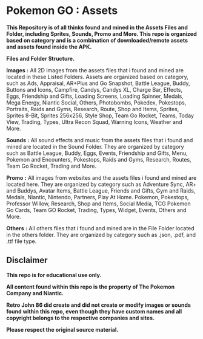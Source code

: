 # **Pokemon GO : Assets**

**This Repository is of all thinks found and mined in the Assets Files and Folder, including Sprites, Sounds, Promo and More. This repo is organized based on category and is a combination of downloaded/remote assets and assets found inside the APK.**


__**Files and Folder Structure.**__

**Images** **:** 
All 2D images from the assets files that i found and mined are located in these Listed Folders. Assets are organized based on category, such as Ads, Appraisal, AR+Plus and Go Snapshot, Battle League, Buddy, Buttons and Icons, Campfire, Candys, Candys XL, Charge Bar, Effects, Eggs, Friendship and Gifts, Loading Screens, Loading Spinner, Medals, Mega Energy, Niantic Social, Others, Photobombs, Pokedex, Pokestops, Portraits, Raids and Gyms, Research, Route, Shop and Items, Sprites, Sprites 8-Bit, Sprites 256x256, Style Shop, Team Go Rocket, Teams, Today View, Trading, Types, Ultra Recon Squad, Warning Icons, Weather and More.

**Sounds** **:** 
All sound effects and music from the assets files that i found and mined are located in the Sound Folder. They are organized by category such as Battle League, Buddy, Eggs, Events, Friendship and Gifts, Menu, Pokemon and Encounters, Pokestops, Raids and Gyms, Research, Routes, Team Go Rocket, Trading and More.

**Promo** **:** 
All images from websites and the assets files i found and mined are located here. They are organized by category such as Adventure Sync, AR+ and Buddys, Avatar Items, Battle League, Friends and Gifts, Gym and Raids, Medals, Niantic, Nintendo, Partners, Play At Home. Pokemon, Pokestops, Professor Willow, Research, Shop and Items, Social Media, TCG Pokemon Go Cards, Team GO Rocket, Trading, Types, Widget, Events, Others and More.

__**Others**__ **:** 
All others files that i found and mined are in the File Folder located in the others folder. They are organized by category such as .json, .pdf, and .ttf file type.


## **Disclaimer**

**This repo is for educational use only.**

**All content found within this repo is the property of The Pokemon Company and Niantic.**

**Retro John 86 did create and did not create or modify images or sounds found within this repo, even though they have custom names and all copyright belongs to the respective companies and sites.**

**Please respect the original source material.**
